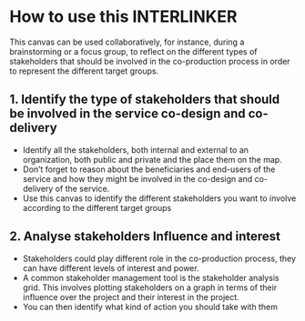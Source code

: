 # How to use this INTERLINKER
This canvas can be used collaboratively, for instance, during a brainstorming or a focus group, to reflect on the different types of stakeholders that should be involved in the co-production process in order to represent the different target groups.

## 1. Identify the type of stakeholders that should be involved in the service co-design and co-delivery
- Identify all the stakeholders, both internal and external to an organization, both public and private and the place them on the map. 
- Don’t forget to reason about the beneficiaries and end-users of the service and how they might be involved in the co-design and co-delivery of the service.
- Use this canvas to identify the different stakeholders you want to involve according to the different target groups 

## 2. Analyse stakeholders Influence and interest 
- Stakeholders could play different role in the co-production process, they can have different levels of interest and power. 
- A common stakeholder management tool is the stakeholder analysis grid. This involves plotting stakeholders on a graph in terms of their influence over the project and their interest in the project. 
- You can then identify what kind of action you should take with them
